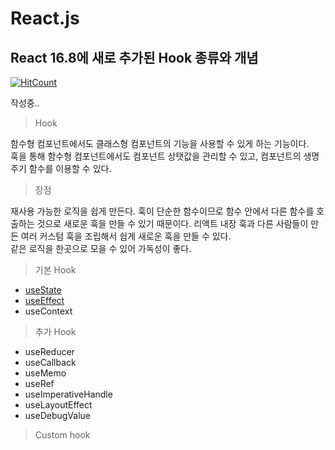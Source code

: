 # React.js

## React 16.8에 새로 추가된 Hook 종류와 개념

[![HitCount](http://hits.dwyl.com/JunH-K/https://githubcom/JunH-K/react-gitbook.svg)](http://hits.dwyl.com/JunH-K/https://githubcom/JunH-K/react-gitbook)

작성중..

> Hook

함수형 컴포넌트에서도 클래스형 컴포넌트의 기능을 사용할 수 있게 하는 기능이다.  
훅을 통해 함수형 컴포넌트에서도 컴포넌트 상탯값을 관리할 수 있고, 컴포넌트의 생명 주기 함수를 이용할 수 있다.

> 장점

재사용 가능한 로직을 쉽게 만든다. 훅이 단순한 함수이므로 함수 안에서 다른 함수를 호출하는 것으로 새로운 훅을 만들 수 있기 때문이다. 리액트 내장 훅과 다른 사람들이 만든 여러 커스텀 훅을 조립해서 쉽게 새로운 훅을 만들 수 있다.  
같은 로직을 한곳으로 모을 수 있어 가독성이 좋다.



> 기본 Hook

* [useState](hook/usestate.md)
* [useEffect](hook/useeffect.md)
* useContext

> 추가 Hook

* useReducer
* useCallback
* useMemo
* useRef
* useImperativeHandle
* useLayoutEffect
* useDebugValue

> Custom hook

